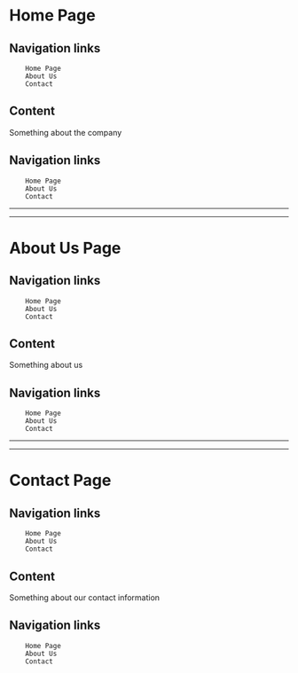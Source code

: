 # Home Page #
## Navigation links ##
```
    Home Page
    About Us
    Contact
```

## Content ##

Something about the company

## Navigation links ##
```
    Home Page
    About Us
    Contact
```

---------------------------------
---------------------------------

# About Us Page #
## Navigation links ##
```
    Home Page
    About Us
    Contact
```

## Content ##

Something about us

## Navigation links ##
```
    Home Page
    About Us
    Contact
```

---------------------------------
---------------------------------
# Contact Page #
## Navigation links ##
```
    Home Page
    About Us
    Contact
```

## Content ##

Something about our contact information

## Navigation links ##
```
    Home Page
    About Us
    Contact
```